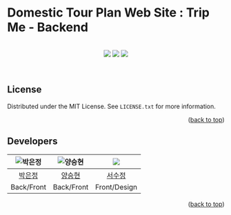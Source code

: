 # **Domestic Tour Plan Web Site : Trip Me - Backend**

<a name="readme-top"></a>

<!-- PROJECT  -->
<br />
<div align="center">
    <!--<a href="https://youtu.be/">View Demo</a>-->
    <div>
        <img src="https://img.shields.io/badge/springboot-6DB33F?style=for-the-badge&logo=spring&logoColor=white"> 
        <img src="https://img.shields.io/badge/java-007396?style=for-the-badge&logo=java&logoColor=white"> 
         <img src="https://img.shields.io/badge/mysql-4479A1?style=for-the-badge&logo=mysql&logoColor=white"> 
    </div>
  </p>
</div>
<br/>

<!--API 문서 -->


<!-- LICENSE -->
## **License**

Distributed under the MIT License. See `LICENSE.txt` for more information.

<p align="right">(<a href="#readme-top">back to top</a>)</p>



<!-- Developers -->
## **Developers**
| ![박은정](https://avatars.githubusercontent.com/u/50352139) | ![양승현](https://avatars.githubusercontent.com/u/70054592) |![](https://avatars.githubusercontent.com/u/58605215)|
|:--------:|:-------:|:---------:|
| [박은정](https://github.com/Eundms) | [양승현](https://github.com/Devyan0) |[서수정](https://github.com/ssj946)|
|Back/Front|Back/Front|Front/Design|


<p align="right">(<a href="#readme-top">back to top</a>)</p>
